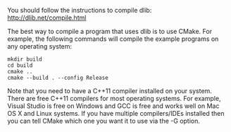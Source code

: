 You should follow the instructions to compile dlib:
http://dlib.net/compile.html

The best way to compile a program that uses dlib is to use CMake. 
For example, the following commands will compile the example programs on any operating system:

```
mkdir build
cd build
cmake ..
cmake --build . --config Release
```

Note that you need to have a C++11 compiler installed on your system. 
There are free C++11 compilers for most operating systems. For example, 
Visual Studio is free on Windows and GCC is free and works well on Mac OS X and Linux systems. 
If you have multiple compilers/IDEs installed then you can tell CMake which one you want it to use via the -G option. 
